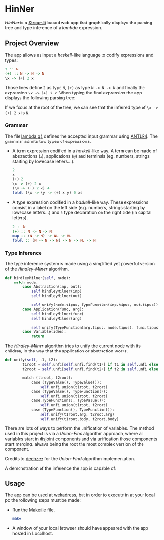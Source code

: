 # HinNer

*HinNer* is a [Streamlit](https://streamlit.io/) based web app that graphically displays the parsing tree and type inference of a *lambda* expression.


## Project Overview

The app allows as input a *haskell*-like language to codify expressions and types:

```haskell
2 :: N
(+) :: N -> N -> N
\x -> (+) 2 x
```

Those lines define `2` as type `N`, `(+)` as type `N -> N -> N` and finally the expression `\x -> (+) 2 x`. When typing the final expression the app displays the following parsing tree:

[](/img/fig1.png)

If we focus at the root of the tree, we can see that the inferred type of `\x -> (+) 2 x` is `N`.


### Grammar

The file [lambda.g4](src/grammar/lambda.g4) defines the accepted input grammar using [ANTLR4](https://www.antlr.org/). The grammar admits two types of expressions:

- A term expression codified in a *haskell*-like way. A term can be made of abstractions (`λ`), applications (`@`) and terminals (eg. numbers, strings starting by lowecase letters...).
  ```haskell
  2
  x
  (+) 2
  \x -> (+) 2 x
  (\x -> (+) 2 x) 4
  foldl (\x -> \y -> (+) x y) 0 xs
  ```

- A type expression codified in a *haskell*-like way. These expressions consist in a label on the left side (e.g. numbers, strings starting by lowecase letters...) and a type declaration on the right side (in capital letters).
  ```haskell
  2 :: N
  (+) :: N -> N -> N
  map :: (N -> M) -> NL -> ML
  foldl :: (N -> N -> N) -> N -> NL -> N
  ```

### Type Inference

The type inference system is made using a simplified yet powerful version of the *Hindley-Milner* algorithm. 

```python
def hindleyMilner(self, node):
    match node:
        case Abstraction(inp, out):
            self.hindleyMilner(inp)
            self.hindleyMilner(out)

            self.unify(node.tipus, TypeFunction(inp.tipus, out.tipus))
        case Application(func, arg):
            self.hindleyMilner(func)
            self.hindleyMilner(arg)

            self.unify(TypeFunction(arg.tipus, node.tipus), func.tipus)
        case Variable(iden):
            return
```

The *Hindley-Milner* algorithm tries to unify the current node with its children, in the way that the application or abstraction works. 

```python
def unify(self, t1, t2):
        t1root = self.unfi[self.unfi.find(t1)] if t1 in self.unfi else t1
        t2root = self.unfi[self.unfi.find(t2)] if t2 in self.unfi else t2

        match (t1root, t2root):
            case (TypeValue(), TypeValue()):
                self.unfi.union(t1root, t2root)
            case (TypeValue(), TypeFunction()):
                self.unfi.union(t1root, t2root)
            case(TypeFunction(), TypeValue()):
                self.unfi.union(t1root, t2root)
            case (TypeFunction(), TypeFunction()):
                self.unify(t1root.arg, t2root.arg)
                self.unify(t1root.body, t2root.body)
```

There are lots of ways to perform the unification of variables. The method used in this project is via a *Union-Find* algorithm approach, where all variables start in disjoint components and via unification those components start merging, always being the root the most complex version of the component. 

Credits to [deehzee](https://github.com/deehzee/unionfind) for the *Union-Find* algorithm implementation.


A demonstration of the inference the app is capable of:

[](/img/fig2.png)


## Usage

The app can be used at [webadress](), but in order to execute in at your local pc the following steps must be made:

- Run the [Makefile](/Makefile) file.
  ```bash
  make
  ```
- A window of your local browser should have appeared with the app hosted in Localhost.